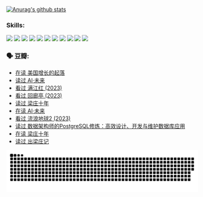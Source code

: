 
[![Anurag's github stats](https://github-readme-stats.vercel.app/api?username=w940853815)](https://github.com/anuraghazra/github-readme-stats)

### Skills:

<code><img height="32" src="https://cdn.jsdelivr.net/npm/simple-icons@v5/icons/python.svg"></code>
<code><img height="32" src="https://cdn.jsdelivr.net/npm/simple-icons@v5/icons/javascript.svg"></code>
<code><img height="32" src="https://cdn.jsdelivr.net/npm/simple-icons@v5/icons/django.svg"></code>
<code><img height="32" src="https://cdn.jsdelivr.net/npm/simple-icons@v5/icons/flask.svg"></code>
<code><img height="32" src="https://cdn.jsdelivr.net/npm/simple-icons@v5/icons/vuetify.svg"></code>
<code><img height="32" src="https://cdn.jsdelivr.net/npm/simple-icons@v5/icons/git.svg"></code>
<code><img height="32" src="https://cdn.jsdelivr.net/npm/simple-icons@v5/icons/docker.svg"></code>
<code><img height="32" src="https://cdn.jsdelivr.net/npm/simple-icons@v5/icons/postgresql.svg"></code>
<code><img height="32" src="https://cdn.jsdelivr.net/npm/simple-icons@v5/icons/elasticsearch.svg"></code>
<code><img height="32" src="https://cdn.jsdelivr.net/npm/simple-icons@v5/icons/macos.svg"></code>
<code><img height="32" src="https://cdn.jsdelivr.net/npm/simple-icons@v5/icons/linux.svg"></code>

### 🗣 豆瓣:

<!-- DOUBAN-ACTIVITIES:START -->
- [在读 美国增长的起落](https://www.douban.com/people/136069238/status/4220055912/?_i=83447267)
- [读过 AI·未来](https://www.douban.com/people/136069238/status/4220054171/?_i=83447267)
- [看过 满江红‎ (2023)](https://www.douban.com/people/136069238/status/4219146433/?_i=83447267)
- [看过 回廊亭‎ (2023)](https://www.douban.com/people/136069238/status/4215992758/?_i=83447267)
- [读过 梁庄十年](https://www.douban.com/people/136069238/status/4206664969/?_i=83447267)
- [在读 AI·未来](https://www.douban.com/people/136069238/status/4206653520/?_i=83447268)
- [看过 流浪地球2‎ (2023)](https://www.douban.com/people/136069238/status/4199558549/?_i=83447268)
- [读过 数据架构师的PostgreSQL修炼：高效设计、开发与维护数据库应用](https://www.douban.com/people/136069238/status/4199451104/?_i=83447268)
- [在读 梁庄十年](https://www.douban.com/people/136069238/status/4198822794/?_i=83447268)
- [读过 出梁庄记](https://www.douban.com/people/136069238/status/4198821001/?_i=83447268)
<!-- DOUBAN-ACTIVITIES:END -->


![Snake animation](https://raw.githubusercontent.com/w940853815/w940853815/output/github-contribution-grid-snake.svg)

<!--
**w940853815/w940853815** is a ✨ _special_ ✨ repository because its `README.md` (this file) appears on your GitHub profile.

Here are some ideas to get you started:

- 🔭 I’m currently working on ...
- 🌱 I’m currently learning ...
- 👯 I’m looking to collaborate on ...
- 🤔 I’m looking for help with ...
- 💬 Ask me about ...
- 📫 How to reach me: ...
- 😄 Pronouns: ...
- ⚡ Fun fact: ...
-->
